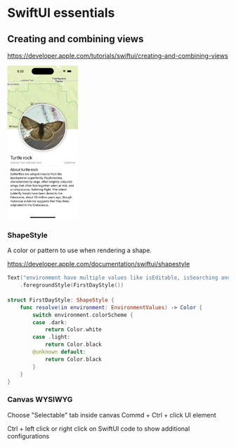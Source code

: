 #  SwiftUI essentials
## Creating and combining views

https://developer.apple.com/tutorials/swiftui/creating-and-combining-views

<img src="iphone.png" height="350">


### ShapeStyle
A color or pattern to use when rendering a shape.

https://developer.apple.com/documentation/swiftui/shapestyle

```swift
Text("environment have multiple values like isEditable, isSearching and etc.")
    .foregroundStyle(FirstDayStyle())

struct FirstDayStyle: ShapeStyle {
    func resolve(in environment: EnvironmentValues) -> Color {
        switch environment.colorScheme {
        case .dark:
            return Color.white
        case .light:
            return Color.black
        @unknown default:
            return Color.black
        }
    }
}
```


### Canvas WYSIWYG
Choose "Selectable" tab inside canvas
Commd + Ctrl + click UI element 

Ctrl + left click or right click on SwiftUI code to show additional configurations



